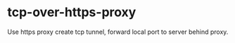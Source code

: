 # tcp-over-https-proxy
Use https proxy create tcp tunnel, forward local port to server behind proxy.
